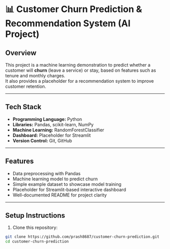 

# 📊 Customer Churn Prediction & Recommendation System  (AI Project)

## Overview
This project is a machine learning demonstration to predict whether a customer will **churn** (leave a service) or stay, based on features such as tenure and monthly charges.  
It also provides a placeholder for a recommendation system to improve customer retention.

---

## Tech Stack
- **Programming Language:** Python  
- **Libraries:** Pandas, scikit-learn, NumPy  
- **Machine Learning:** RandomForestClassifier  
- **Dashboard:** Placeholder for Streamlit  
- **Version Control:** Git, GitHub  

---

## Features
- Data preprocessing with Pandas  
- Machine learning model to predict churn  
- Simple example dataset to showcase model training  
- Placeholder for Streamlit-based interactive dashboard  
- Well-documented README for project clarity

---

## Setup Instructions
1. Clone this repository:
```bash
git clone https://github.com/prash8687/customer-churn-prediction.git
cd customer-churn-prediction
